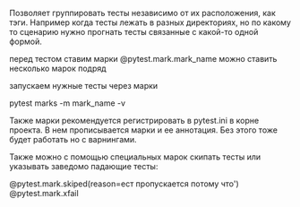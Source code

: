 Позволяет группировать тесты независимо от их расположения, как тэги.
Например когда тесты лежать в разных директориях, но по какому то сценарию нужно прогнать тесты связанные с какой-то одной формой. 

перед тестом ставим марки @pytest.mark.mark_name
 можно ставить несколько марок подряд
 
 запускаем нужные тесты через марки
 
 pytest marks -m mark_name -v
 
 Также марки рекомендуется регистрировать в pytest.ini в корне проекта. В нем прописывается марки и ее аннотация. Без этого тоже будет работать но с варнингами.
 
 Также можно с помощью специальных марок скипать тесты или указывать заведомо падающие тесты:
 
 @pytest.mark.skiped(reason=ест пропускается потому что')
 @pytest.mark.xfail
 